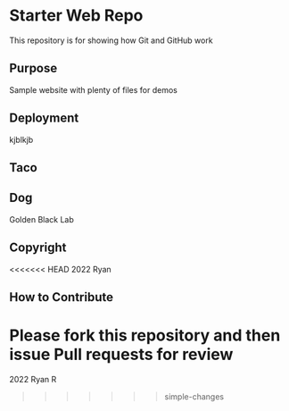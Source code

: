 # Starter Web Repo

This repository is for showing how Git and GitHub work

## Purpose

Sample website with plenty of files for demos

## Deployment
kjblkjb

## Taco

## Dog
Golden
Black Lab

## Copyright
<<<<<<< HEAD
2022 Ryan

## How to Contribute
Please fork this repository and then issue Pull requests for review
=======
2022 Ryan R
>>>>>>> simple-changes
